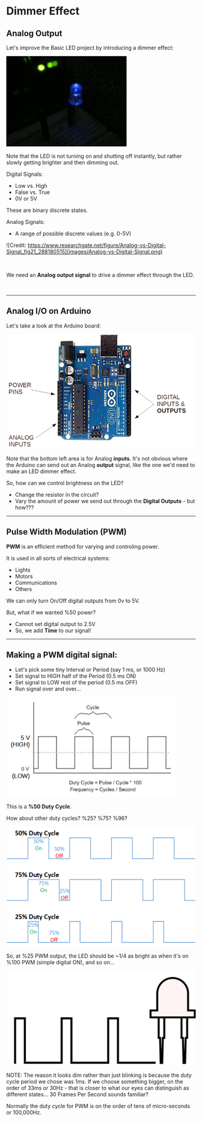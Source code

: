 Dimmer Effect
===

## Analog Output

Let's improve the Basic LED project by introducing a dimmer effect:

![](images/pulse.gif)

Note that the LED is not turning on and shutting off instantly, but rather slowly getting brighter and then dimming out.

Digital Signals:

* Low vs. High
* False vs. True
* 0V or 5V

These are binary discrete states.

Analog Signals:

* A range of possible discrete values (e.g. 0-5V)

![Credit: https://www.researchgate.net/figure/Analog-vs-Digital-Signal_fig21_288180515](images/Analog-vs-Digital-Signal.png)

<br>

We need an **Analog output signal** to drive a dimmer effect through the LED.

<br>

----

## Analog I/O on Arduino

Let's take a look at the Arduino board:

![](images/pinout.jpg)

Note that the bottom left area is for Analog **inputs**.  It's not obvious where the Arduino can send out an Analog **output** signal, like the one we'd need to make an LED dimmer effect.

So, how can we control brightness on the LED?

* Change the resistor in the circuit?
* Vary the amount of power we send out through the **Digital Outputs** - but how???

---

## Pulse Width Modulation (PWM)

**PWM** is an efficient method for varying and controling power.

It is used in all sorts of electrical systems:

* Lights
* Motors
* Communications
* Others

We can only turn On/Off digital outputs from 0v to 5V.

But, what if we wanted %50 power?

* Cannot set digital output to 2.5V
* So, we add **Time** to our signal!

---

## Making a PWM digital signal:
* Let's pick some tiny Interval or Period (say 1 ms, or 1000 Hz)
* Set signal to HIGH half of the Period (0.5 ms ON)
* Set signal to LOW rest of the period (0.5 ms OFF) 
* Run signal over and over...

![](images/pwmdutycycle.jpg)

This is a **%50 Duty Cycle**.

How about other duty cycles?  %25?  %75?  %96?

![](images/diffdutycycles.jpg)

So, at %25 PWM output, the LED should be ~1/4 as bright as when it's on %100 PWM (simple digital ON), and so on...

![](images/pwmled.gif)

NOTE: The reason it looks dim rather than just blinking is because the duty cycle period we chose was 1ms.  If we choose something bigger, on the order of 33ms or 30Hz - that is closer to what our eyes can distinguish as different states... 30 Frames Per Second sounds familiar?

Normally the duty cycle for PWM is on the order of tens of micro-seconds or 100,000Hz. 